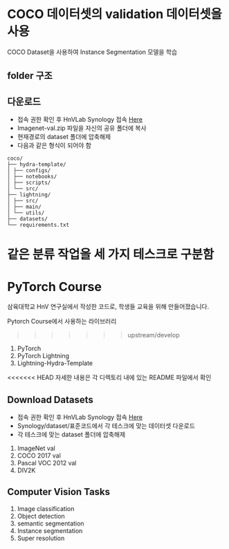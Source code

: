 # COCO 데이터셋의 validation 데이터셋을 사용
COCO Dataset을 사용하여 Instance Segmentation 모델을 학습

## folder 구조
## 다운로드
- 접속 권한 확인 후 HnVLab Synology 접속 [Here](https://hnvlab.synology.me:5001/)
- Imagenet-val.zip 파일을 자신의 공유 폴더에 복사
- 현재경로의 dataset 폴더에 압축해제
- 다음과 같은 형식이 되어야 함
```shell
coco/
├── hydra-template/ 
│ ├── configs/ 
│ ├── notebooks/ 
│ ├── scripts/  
│ └── src/ 
├── lightning/
│ ├── src/ 
│ ├── main/ 
│ └── utils/
├── datasets/
└── requirements.txt 
```

같은 분류 작업을 세 가지 테스크로 구분함
=======
# PyTorch Course
삼육대학교 HnV 연구실에서 작성한 코드로, 학생들 교육을 위해 만들어졌습니다.

Pytorch Course에서 사용하는 라이브러리
>>>>>>> upstream/develop
1. PyTorch
2. PyTorch Lightning
3. Lightning-Hydra-Template

<<<<<<< HEAD
자세한 내용은 각 디렉토리 내에 있는 README 파일에서 확인

## Download Datasets
- 접속 권한 확인 후 HnVLab Synology 접속 [Here](https://hnvlab.synology.me:5001/)
- Synology/dataset/표준코드에서 각 테스크에 맞는 데이터셋 다운로드
- 각 테스크에 맞는 dataset 폴더에 압축해제

1. ImageNet val
2. COCO 2017 val
3. Pascal VOC 2012 val
4. DIV2K

## Computer Vision Tasks
1. Image classification
2. Object detection
3. semantic segmentation
4. Instance segmentation
5. Super resolution
